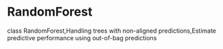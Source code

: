 # RandomForest
class RandomForest,Handling trees with non-aligned predictions,Estimate predictive performance using out-of-bag predictions
